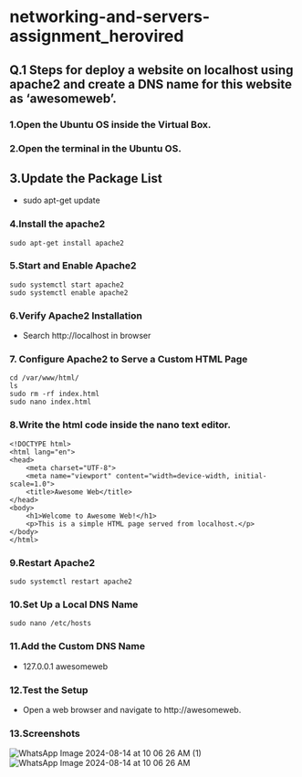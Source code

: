 # networking-and-servers-assignment_herovired
## Q.1 Steps for deploy a website on localhost using apache2 and create a DNS name for this website as ‘awesomeweb’. 
### 1.Open the Ubuntu OS inside the Virtual Box.
### 2.Open the terminal in the Ubuntu OS.
## 3.Update the Package List
- sudo apt-get update
### 4.Install the apache2
```
sudo apt-get install apache2
```
### 5.Start and Enable Apache2
```
sudo systemctl start apache2
sudo systemctl enable apache2
```
### 6.Verify Apache2 Installation
- Search http://localhost in browser
### 7. Configure Apache2 to Serve a Custom HTML Page
```
cd /var/www/html/
ls
sudo rm -rf index.html
sudo nano index.html
```
### 8.Write the html code inside the nano text editor.
```
<!DOCTYPE html>
<html lang="en">
<head>
    <meta charset="UTF-8">
    <meta name="viewport" content="width=device-width, initial-scale=1.0">
    <title>Awesome Web</title>
</head>
<body>
    <h1>Welcome to Awesome Web!</h1>
    <p>This is a simple HTML page served from localhost.</p>
</body>
</html>
```
### 9.Restart Apache2
```
sudo systemctl restart apache2
```
### 10.Set Up a Local DNS Name
```
sudo nano /etc/hosts
```
### 11.Add the Custom DNS Name
- 127.0.0.1    awesomeweb
### 12.Test the Setup
- Open a web browser and navigate to http://awesomeweb.
### 13.Screenshots
![WhatsApp Image 2024-08-14 at 10 06 26 AM (1)](https://github.com/user-attachments/assets/2c462049-5900-4a18-981a-d6fc7992b431)
![WhatsApp Image 2024-08-14 at 10 06 26 AM](https://github.com/user-attachments/assets/30267938-c48d-4a45-a396-09be5de42d50)

